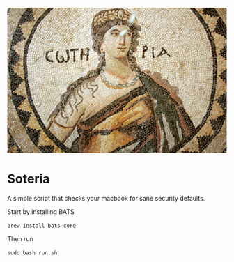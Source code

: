 ![Soteria the Greek God of Safety](./soteria.jpg "Soteria the Greek God of Safety")

# Soteria

A simple script that checks your macbook for sane security defaults.

Start by installing BATS

`brew install bats-core`

Then run

`sudo bash run.sh`
